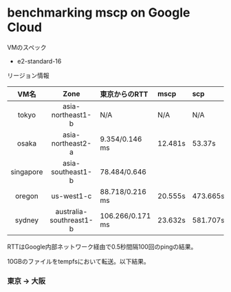 
# benchmarking mscp on Google Cloud

VMのスペック

* e2-standard-16

リージョン情報

| VM名      | Zone                    | 東京からのRTT    | mscp    | scp      |
|:---------:|:-----------------------:|:-----------------|:--------|:---------|
| tokyo     | asia-northeast1-b       | N/A              | N/A     | N/A      |
| osaka     | asia-northeast2-a       | 9.354/0.146 ms   | 12.481s | 53.37s   |
| singapore | asia-southeast1-b       | 78.484/0.646     |         |          |
| oregon    | us-west1-c              | 88.718/0.216 ms  | 20.555s | 473.665s |
| sydney    | australia-southreast1-b | 106.266/0.171 ms | 23.632s | 581.707s |

RTTはGoogle内部ネットワーク経由で0.5秒間隔100回のpingの結果。


10GBのファイルをtempfsにおいて転送。以下結果。

### 東京 -> 大阪



